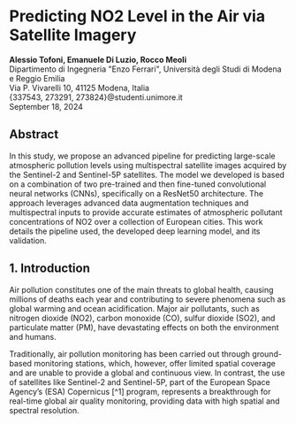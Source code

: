 # Predicting NO2 Level in the Air via Satellite Imagery

**Alessio Tofoni, Emanuele Di Luzio, Rocco Meoli**  
Dipartimento di Ingegneria "Enzo Ferrari", Università degli Studi di Modena e Reggio Emilia  
Via P. Vivarelli 10, 41125 Modena, Italia  
{337543, 273291, 273824}@studenti.unimore.it  
September 18, 2024

## Abstract

In this study, we propose an advanced pipeline for predicting large-scale atmospheric pollution levels using multispectral satellite images acquired by the Sentinel-2 and Sentinel-5P satellites. The model we developed is based on a combination of two pre-trained and then fine-tuned convolutional neural networks (CNNs), specifically on a ResNet50 architecture. The approach leverages advanced data augmentation techniques and multispectral inputs to provide accurate estimates of atmospheric pollutant concentrations of NO2 over a collection of European cities. This work details the pipeline used, the developed deep learning model, and its validation.

## 1. Introduction

Air pollution constitutes one of the main threats to global health, causing millions of deaths each year and contributing to severe phenomena such as global warming and ocean acidification. Major air pollutants, such as nitrogen dioxide (NO2), carbon monoxide (CO), sulfur dioxide (SO2), and particulate matter (PM), have devastating effects on both the environment and humans.

Traditionally, air pollution monitoring has been carried out through ground-based monitoring stations, which, however, offer limited spatial coverage and are unable to provide a global and continuous view. In contrast, the use of satellites like Sentinel-2 and Sentinel-5P, part of the European Space Agency’s (ESA) Copernicus [^1] program, represents a breakthrough for real-time global air quality monitoring, providing data with high spatial and spectral resolution.

